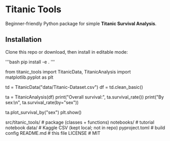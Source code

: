 # Titanic Tools

Beginner-friendly Python package for simple **Titanic Survival Analysis**.

## Installation
Clone this repo or download, then install in editable mode:

'''bash
pip install -e .
 '''

from titanic_tools import TitanicData, TitanicAnalysis
import matplotlib.pyplot as plt

td = TitanicData("data/Titanic-Dataset.csv")
df = td.clean_basic()

ta = TitanicAnalysis(df)
print("Overall survival:", ta.survival_rate())
print("By sex:\n", ta.survival_rate(by="sex"))

ta.plot_survival_by("sex")
plt.show()

src/titanic_tools/     # package (classes + functions)
notebooks/             # tutorial notebook
data/                  # Kaggle CSV (kept local; not in repo)
pyproject.toml         # build config
README.md              # this file
LICENSE                # MIT



